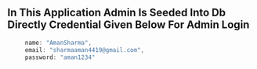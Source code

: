 ## In This Application Admin Is Seeded Into Db Directly Credential Given Below For Admin Login

```js
     name: "AmanSharma",
     email: "sharmaaman4419@gmail.com",
     password: "aman1234"
```
